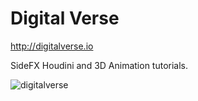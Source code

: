 
# Digital Verse

http://digitalverse.io

SideFX Houdini and 3D Animation tutorials.

![digitalverse](http://digitalverse.io/static/img/dv.png)
